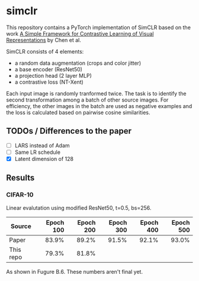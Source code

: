 # simclr
This repository contains a PyTorch implementation of SimCLR based on the work [A Simple Framework for Contrastive Learning of Visual Representations](https://arxiv.org/abs/2002.05709) by Chen et al.

SimCLR consists of 4 elements:

- a random data augmentation (crops and color jitter)
- a base encoder (ResNet50)
- a projection head (2 layer MLP)
- a contrastive loss (NT-Xent)

Each input image is randomly tranformed twice. The task is to identify the second transformation among a batch of other source images. For efficiency, the other images in the batch are used as negative examples and the loss is calculated based on pairwise cosine similarities.

## TODOs / Differences to the paper

- [ ] LARS instead of Adam
- [ ] Same LR schedule
- [x] Latent dimension of 128

## Results

### CIFAR-10

Linear evalutation using modified ResNet50, t=0.5, bs=256.

| Source    | Epoch 100 | Epoch 200 | Epoch 300 | Epoch 400 | Epoch 500 |
| --------- | ---------:| ---------:| ---------:| ---------:| ---------:|
| Paper     | 83.9%     | 89.2%     | 91.5%     | 92.1%     | 93.0%     |
| This repo | 79.3%     | 81.8%     |           |           |           |

As shown in Fugure B.6. These numbers aren't final yet.
